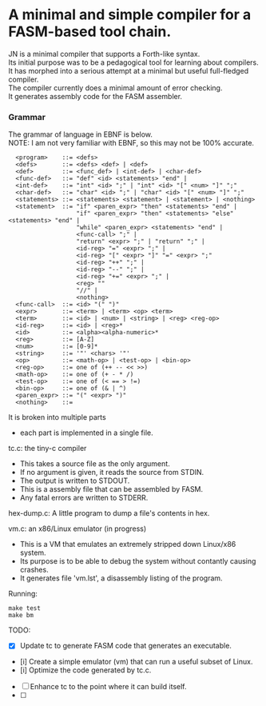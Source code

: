 # A minimal and simple compiler for a FASM-based tool chain.
JN is a minimal compiler that supports a Forth-like syntax.<br/>
Its initial purpose was to be a pedagogical tool for learning about compilers.<br/>
It has morphed into a serious attempt at a minimal but useful full-fledged compiler.<br/>
The compiler currently does a minimal amount of error checking.<br/>
It generates assembly code for the FASM assembler.<br/>

### Grammar
The grammar of language in EBNF is below.<br/>
NOTE: I am not very familiar with EBNF, so this may not be 100% accurate.

```
  <program>    ::= <defs>
  <defs>       ::= <defs> <def> | <def>
  <def>        ::= <func_def> | <int-def> | <char-def>
  <func-def>   ::= "def" <id> <statements> "end" |
  <int-def>    ::= "int" <id> ";" | "int" <id> "[" <num> "]" ";"
  <char-def>   ::= "char" <id> ";" | "char" <id> "[" <num> "]" ";"
  <statements> ::= <statements> <statement> | <statement> | <nothing>
  <statement>  ::= "if" <paren_expr> "then" <statements> "end" |
                   "if" <paren_expr> "then" <statements> "else" <statements> "end" |
                   "while" <paren_expr> <statements> "end" |
                   <func-call> ";" |
                   "return" <expr> ";" | "return" ";" |
                   <id-reg> "=" <expr> ";" |
                   <id-reg> "[" <expr> "]" "=" <expr> ";"
                   <id-reg> "++" ";" |
                   <id-reg> "--" ";" |
                   <id-reg> "+=" <expr> ";" |
                   <reg> ""
                   "//" |
                   <nothing>
  <func-call>  ::= <id> "(" ")"
  <expr>       ::= <term> | <term> <op> <term>
  <term>       ::= <id> | <num> | <string> | <reg> <reg-op>
  <id-reg>     ::= <id> | <reg>*
  <id>         ::= <alpha><alpha-numeric>*
  <reg>        ::= [A-Z]
  <num>        ::= [0-9]*
  <string>     ::= '"' <chars> '"'
  <op>         ::= <math-op> | <test-op> | <bin-op>
  <reg-op>     ::= one of (++ -- << >>)
  <math-op>    ::= one of (+ - * /)
  <test-op>    ::= one of (< == > !=)
  <bin-op>     ::= one of (& | ^)
  <paren_expr> ::= "(" <expr> ")"
  <nothing>    ::= 
 ```

It is broken into multiple parts
- each part is implemented in a single file.

tc.c: the tiny-c compiler
- This takes a source file as the only argument.
- If no argument is given, it reads the source from STDIN.
- The output is written to STDOUT.
- This is a assembly file that can be assembled by FASM.
- Any fatal errors are written to STDERR.

hex-dump.c: A little program to dump a file's contents in hex.

vm.c: an x86/Linux emulator (in progress)
- This is a VM that emulates an extremely stripped down Linux/x86 system.
- Its purpose is to be able to debug the system without contantly causing crashes.
- It generates file 'vm.lst', a disassembly listing of the program.

Running:
```
make test 
make bm
```

TODO:
- [x] Update tc to generate FASM code that generates an executable.
- [i] Create a simple emulator (vm) that can run a useful subset of Linux.
- [i] Optimize the code generated by tc.c.
- [ ] Enhance tc to the point where it can build itself.
- [ ] 
